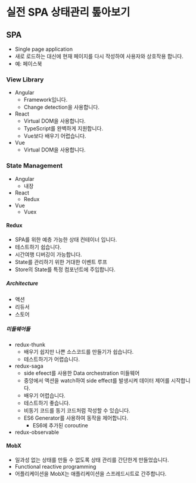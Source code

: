 # 실전 SPA 상태관리 톺아보기

## SPA

* Single page application
* 새로 로드하는 대신에 현재 페이지를 다시 작성하여 사용자와 상호작용 합니다.
* 예: 페이스북

### View Library

* Angular
  * Framework입니다.
  * Change detection을 사용합니다.
* React
  * Virtual DOM을 사용합니다.
  * TypeScript를 완벽하게 지원합니다.
  * Vue보다 배우기 어렵습니다.
* Vue
  * Virtual DOM을 사용합니다.

### State Management

* Angular
  * 내장
* React
  * Redux
* Vue
  * Vuex

#### Redux

* SPA를 위한 예층 가능한 상태 컨테이너 입니다.
* 테스트하기 쉽습니다.
* 시간여행 디버깅이 가능합니다.
* State를 관리하기 위한 거대한 이벤트 루프
* Store의 State를 특정 컴포넌트에 주입합니다.

##### Architecture

* 액션
* 리듀서
* 스토어

##### 미들웨어들

* redux-thunk
  * 배우기 쉽지만 나쁜 소스코드를 만들기가 쉽습니다.
  * 테스트하기가 어렵습니다.
* redux-saga
  * side efeect를 사용한 Data orchestration 미들웨어
  * 중앙에서 액션을 watch하여 side effect를 발생시켜 데이터 제어를 시작합니다.
  * 배우기 어렵습니다.
  * 테스트하기 좋습니다.
  * 비동기 코드를 동기 코드처럼 작성할 수 있습니다.
  * ES6 Generator를 사용하여 동작을 제어합니다.
    * ES6에 추가된 coroutine
* redux-observable

#### MobX

* 일과성 없는 상태를 만들 수 없도록 상태 관리를 간단한게 만들었습니다.
* Functional reactive programming
* 어플리케이션을 MobX는 애플리케이션을 스프레드시트로 간주합니다.

